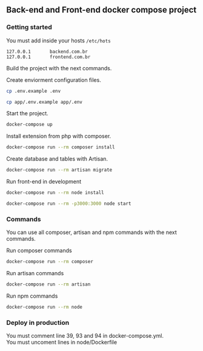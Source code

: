 ## Back-end and Front-end docker compose project


### Getting started

You must add inside your hosts `/etc/hots`

```
127.0.0.1       backend.com.br
127.0.0.1       frontend.com.br
```

Build the project with the next commands.

Create enviorment configuration files.

```sh
cp .env.example .env
```
```sh
cp app/.env.example app/.env
```
Start the project.
```sh
docker-compose up
```
Install extension from php with composer.
```sh
docker-compose run --rm composer install
```
Create database and tables with Artisan.
```sh
docker-compose run --rm artisan migrate
```
Run front-end in development
```sh
docker-compose run --rm node install
```
```sh
docker-compose run --rm -p3000:3000 node start
```
### Commands

You can use all composer, artisan and npm commands with the next commands.

Run composer commands
```sh
docker-compose run --rm composer
```
Run artisan commands
```sh
docker-compose run --rm artisan
```
Run npm commands
```sh
docker-compose run --rm node
```
### Deploy in production
You must comment line 39, 93 and 94 in docker-compose.yml.</br>
You must uncoment lines in node/Dockerfile